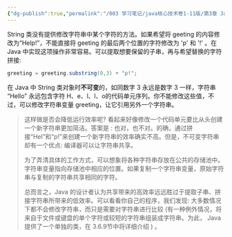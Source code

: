 ```yaml
---
{"dg-publish":true,"permalink":"/003 学习笔记/java核心技术卷1-11版/第3章 Java的基本程序设计结构/3.6 字符串/3.6.3 不可变字符串/","dgPassFrontmatter":true,"created":"2024-04-15T15:34:33.403+08:00","updated":"2024-06-01T10:43:41.082+08:00"}
---
```


String 类没有提供修改字符串中某个字符的方法。如果希望将 geeting 的内容修改为“Help!”，不能直接将 geeting 的最后两个位置的字符修改为  'p' 和 '!' 。在 Java 中实现这项操作非常容易。可以提取想要保留的子串，再与希望替换的字符拼接:

```java
greeting = greeting.substring(0,3) + "p!";
```

在 Java 中 String 类对象时**不可变**的，如同数字 3 永远是数字 3 一样，字符串 “Hello” 永远包含字符 H、e、l、l、o的代码单元序列。你不能修改这些值，不过，可以修改字符串变量 greeting，让它引用另外一个字符串。

>这样做是否会降低运行效率呢? 看起来好像修改一个代码单元要比从头创建一个新字符串更加简洁。答案是 : 也对，也不对。的确，通过拼接“Hel”和“p!”来创建一个新字符串的效率确实不高。但是，不可变字符串却有一个优点: 编译器可以让字符串共享。
>
>为了弄清具体的工作方式，可以想象将各种字符串存放在公共的存储池中。字符串变量指向存储池中相应的位置。如果复制一个字符串变量，原始字符串与复制的字符串共享相同的字符。
>
>总而言之，Java 的设计者认为共享带来的高效率远远胜过于提取子串、拼接字符串所带来的低效率。可以看看你自己的程序，我们发现: 大多数情况下都不会修改字符串，而只是需要对字符串进行比较 (有一种例外情况，将来自于文件或键盘的单个字符或较短的字符串组装成字符串。为此， Java提供了一个单独的类，在 3.6.9节中将详细介绍 ) 。